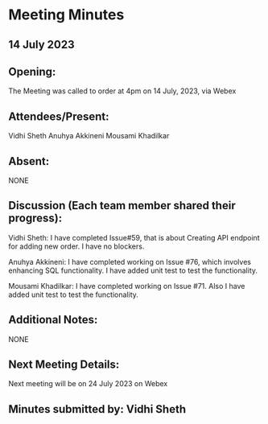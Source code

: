 # Meeting Minutes 

## 14 July 2023

## Opening:
The Meeting was called to order at 4pm on 14 July, 2023, via Webex

## Attendees/Present:
Vidhi Sheth
Anuhya Akkineni
Mousami Khadilkar

## Absent:
NONE

## Discussion (Each team member shared their progress):

Vidhi Sheth:
I have completed Issue#59, that is about Creating API endpoint for adding new order. I have no blockers.

Anuhya Akkineni:
I have completed working on Issue #76, which involves enhancing SQL functionality. I have added unit test to test the functionality.

Mousami Khadilkar:
I have completed working on Issue #71. Also I have added unit test to test the functionality.

## Additional Notes:
NONE

## Next Meeting Details:
Next meeting will be on 24 July 2023 on Webex

## Minutes submitted by:  Vidhi Sheth
